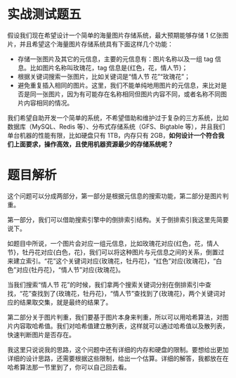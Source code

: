 # 实战测试题五

假设我们现在希望设计一个简单的海量图片存储系统，最大预期能够存储 1 亿张图片，并且希望这个海量图片存储系统具有下面这样几个功能：

- 存储一张图片及其它的元信息，主要的元信息有：图片名称以及一组 tag 信息。比如图片名称叫玫瑰花，tag 信息是{红色，花，情人节}；
- 根据关键词搜索一张图片，比如关键词是“情人节 花”“玫瑰花”；
- 避免重复插入相同的图片。这里，我们不能单纯地用图片的元信息，来比对是否是同一张图片，因为有可能存在名称相同但图片内容不同，或者名称不同图片内容相同的情况。

我们希望自助开发一个简单的系统，不希望借助和维护过于复杂的三方系统，比如数据库（MySQL、Redis 等）、分布式存储系统（GFS、Bigtable 等），并且我们单台机器的性能有限，比如硬盘只有 1TB，内存只有 2GB，**如何设计一个符合我们上面要求，操作高效，且使用机器资源最少的存储系统呢？**



# 题目解析

这个问题可以分成两部分，第一部分是根据元信息的搜索功能，第二部分是图片判重。

第一部分，我们可以借助搜索引擎中的倒排索引结构。关于倒排索引我这里先简要说下。

如题目中所说，一个图片会对应一组元信息，比如玫瑰花对应{红色，花，情人节}，牡丹花对应{白色，花}，我们可以将这种图片与元信息之间的关系，倒置过来建立索引。“花”这个关键词对应{玫瑰花，牡丹花}，“红色”对应{玫瑰花}，“白色”对应{牡丹花}，“情人节”对应{玫瑰花}。

当我们搜索“情人节 花”的时候，我们拿两个搜索关键词分别在倒排索引中查找，“花”查找到了{玫瑰花，牡丹花}，“情人节”查找到了{玫瑰花}，两个关键词对应的结果取交集，就是最终的结果了。

第二部分关于图片判重，我们要基于图片本身来判重，所以可以用哈希算法，对图片内容取哈希值。我们对哈希值建立散列表，这样就可以通过哈希值以及散列表，快速判断图片是否存在。

我这里只说说我的思路，这个问题中还有详细的内存和硬盘的限制。要想给出更加详细的设计思路，还需要根据这些限制，给出一个估算。详细的解答，我都放在在哈希算法那一节里到了，你可以自己回去看。